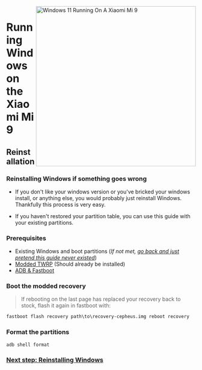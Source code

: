 <img align="right" src="https://raw.githubusercontent.com/woacepheus/Port-Windows-11-Xiaomi-Mi-9/main/cepheus.png" width="425" alt="Windows 11 Running On A Xiaomi Mi 9">

# Running Windows on the Xiaomi Mi 9

## Reinstallation

### Reinstalling Windows if something goes wrong

- If you don't like your windows version or you've bricked your windows install, or anything else, you would probably just reinstall Windows. Thankfully this process is very easy.

- If you haven't restored your partition table, you can use this guide with your existing partitions.

### Prerequisites

- Existing Windows and boot partitions (*If not met, [go back and just pretend this guide never existed](/guide/English/1-partition-en.md)*)
- [Modded TWRP](https://github.com/woacepheus/Port-Windows-11-Xiaomi-Mi-9/releases/download/1.0/recovery-cepheus.img) (Should already be installed)
- [ADB & Fastboot](https://developer.android.com/studio/releases/platform-tools)

### Boot the modded recovery
> If rebooting on the last page has replaced your recovery back to stock, flash it again in fastboot with:
```cmd
fastboot flash recovery path\to\recovery-cepheus.img reboot recovery
```

### Format the partitions

```cmd
adb shell format
```

### [Next step: Reinstalling Windows](/guide/English/2-install-en.md)
